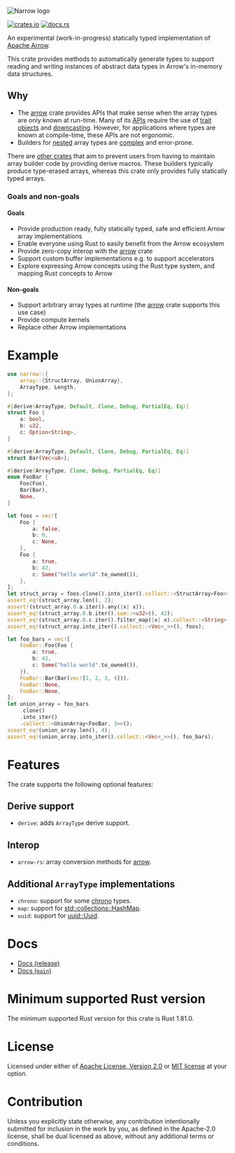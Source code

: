 ![Narrow logo](https://raw.githubusercontent.com/mbrobbel/narrow/main/narrow.svg)

[![crates.io](https://img.shields.io/crates/v/narrow.svg)](https://crates.io/crates/narrow)
[![docs.rs](https://docs.rs/narrow/badge.svg)](https://docs.rs/narrow)

An experimental (work-in-progress) statically typed implementation of [Apache Arrow](https://arrow.apache.org).

This crate provides methods to automatically generate types to support reading and writing instances of abstract data types in Arrow's in-memory data structures.

## Why

- The [arrow](https://docs.rs/arrow) crate provides APIs that make sense when the array types are only known at run-time. Many of its [APIs](https://docs.rs/arrow/latest/arrow/#type-erasure--trait-objects) require the use of [trait objects](https://doc.rust-lang.org/book/ch17-02-trait-objects.html) and [downcasting](https://docs.rs/arrow/latest/arrow/array/fn.downcast_array.html). However, for applications where types are known at compile-time, these APIs are not ergonomic.
- Builders for [nested](https://docs.rs/arrow/latest/arrow/datatypes/enum.DataType.html#method.is_nested) array types are [complex](https://docs.rs/arrow/latest/arrow/array/struct.StructBuilder.html) and error-prone.

There are [other crates](https://crates.io/search?q=arrow%20derive&sort=relevance) that aim to prevent users from having to maintain array builder code by providing derive macros. These builders typically produce type-erased arrays, whereas this crate only provides fully statically typed arrays.

### Goals and non-goals

#### Goals

- Provide production ready, fully statically typed, safe and efficient Arrow array implementations
- Enable everyone using Rust to easily benefit from the Arrow ecosystem
- Provide zero-copy interop with the [arrow](https://docs.rs/arrow) crate
- Support custom buffer implementations e.g. to support accelerators
- Explore expressing Arrow concepts using the Rust type system, and mapping Rust concepts to Arrow

#### Non-goals

- Support arbitrary array types at runtime (the [arrow](https://docs.rs/arrow) crate supports this use case)
- Provide compute kernels
- Replace other Arrow implementations

# Example

```rust
use narrow::{
    array::{StructArray, UnionArray},
    ArrayType, Length,
};

#[derive(ArrayType, Default, Clone, Debug, PartialEq, Eq)]
struct Foo {
    a: bool,
    b: u32,
    c: Option<String>,
}

#[derive(ArrayType, Default, Clone, Debug, PartialEq, Eq)]
struct Bar(Vec<u8>);

#[derive(ArrayType, Clone, Debug, PartialEq, Eq)]
enum FooBar {
    Foo(Foo),
    Bar(Bar),
    None,
}

let foos = vec![
    Foo {
        a: false,
        b: 0,
        c: None,
    },
    Foo {
        a: true,
        b: 42,
        c: Some("hello world".to_owned()),
    },
];
let struct_array = foos.clone().into_iter().collect::<StructArray<Foo>>();
assert_eq!(struct_array.len(), 2);
assert!(struct_array.0.a.iter().any(|x| x));
assert_eq!(struct_array.0.b.iter().sum::<u32>(), 42);
assert_eq!(struct_array.0.c.iter().filter_map(|x| x).collect::<String>(), "hello world");
assert_eq!(struct_array.into_iter().collect::<Vec<_>>(), foos);

let foo_bars = vec![
    FooBar::Foo(Foo {
        a: true,
        b: 42,
        c: Some("hello world".to_owned()),
    }),
    FooBar::Bar(Bar(vec![1, 2, 3, 4])),
    FooBar::None,
    FooBar::None,
];
let union_array = foo_bars
    .clone()
    .into_iter()
    .collect::<UnionArray<FooBar, 3>>();
assert_eq!(union_array.len(), 4);
assert_eq!(union_array.into_iter().collect::<Vec<_>>(), foo_bars);
```

# Features

The crate supports the following optional features:

## Derive support

- `derive`: adds `ArrayType` derive support.

## Interop

- `arrow-rs`: array conversion methods for [arrow](https://docs.rs/arrow).

## Additional `ArrayType` implementations

- `chrono`: support for some [chrono](https://docs.rs/chrono) types.
- `map`: support for [std::collections::HashMap](https://doc.rust-lang.org/stable/std/collections/struct.HashMap.html).
- `uuid`: support for [uuid::Uuid](https://docs.rs/uuid/latest/uuid/struct.Uuid.html).

# Docs

- [Docs (release)](https://docs.rs/narrow)
- [Docs (`main`)](https://mbrobbel.github.io/narrow/)

# Minimum supported Rust version

The minimum supported Rust version for this crate is Rust 1.81.0.

# License

Licensed under either of [Apache License, Version 2.0](https://github.com/mbrobbel/narrow/blob/main/LICENSE-APACHE) or [MIT license](https://github.com/mbrobbel/narrow/blob/main/LICENSE-MIT) at your option.

# Contribution

Unless you explicitly state otherwise, any contribution intentionally submitted for inclusion in the work by you, as defined in the Apache-2.0 license, shall be dual licensed as above, without any additional terms or conditions.
